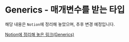 # Generics - 매개변수를 받는 타입

해당 내용은 `Notion`에 정리해 놓았으며, 추후 변경 예정입니다.

[Notion에 정리해 놓은 링크(Generics)](https://otterbox.notion.site/Generics-601bb3f6cb4540a1bd8a6a731c22ced5)
